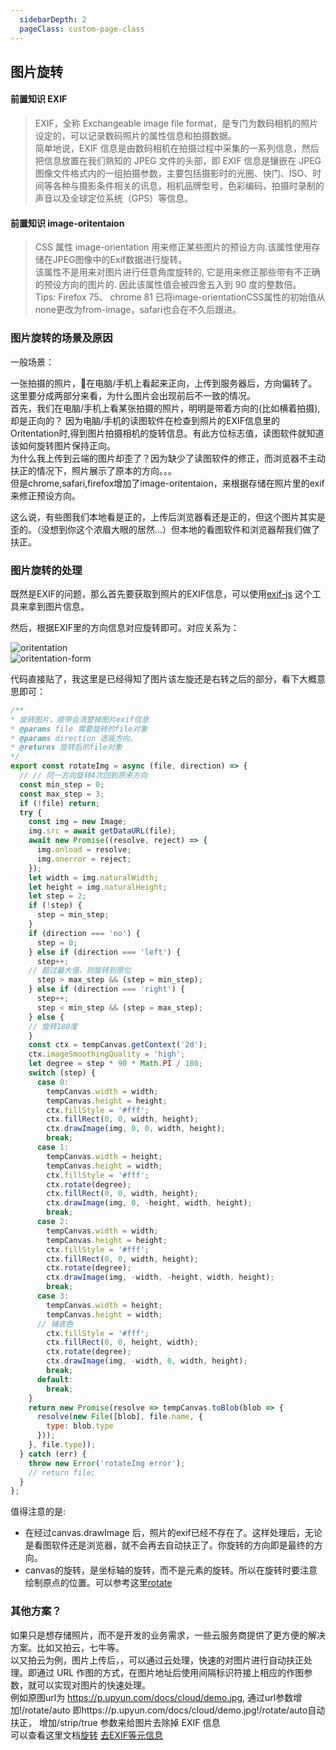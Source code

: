 ```yaml
---
  sidebarDepth: 2
  pageClass: custom-page-class
---
```


## 图片旋转

#### 前置知识 EXIF 

>EXIF，全称 Exchangeable image file format，是专门为数码相机的照片设定的，可以记录数码照片的属性信息和拍摄数据。<br>
>简单地说，EXIF 信息是由数码相机在拍摄过程中采集的一系列信息，然后把信息放置在我们熟知的 JPEG 文件的头部，即 EXIF 信息是镶嵌在 JPEG 图像文件格式内的一组拍摄参数，主要包括摄影时的光圈、快门、ISO、时间等各种与摄影条件相关的讯息，相机品牌型号，色彩编码，拍摄时录制的声音以及全球定位系统（GPS）等信息。

#### 前置知识 image-oritentaion

> CSS 属性 image-orientation 用来修正某些图片的预设方向.该属性使用存储在JPEG图像中的Exif数据进行旋转。<br>
> 该属性不是用来对图片进行任意角度旋转的, 它是用来修正那些带有不正确的预设方向的图片的. 因此该属性值会被四舍五入到 90 度的整数倍。<br>
> Tips: Firefox 75、 chrome 81 已将image-orientationCSS属性的初始值从none更改为from-image，safari也会在不久后跟进。<br>

### 图片旋转的场景及原因

一般场景：

一张拍摄的照片，在电脑/手机上看起来正向，上传到服务器后，方向偏转了。这里要分成两部分来看，为什么图片会出现前后不一致的情况。<br>
首先，我们在电脑/手机上看某张拍摄的照片，明明是带着方向的(比如横着拍摄),却是正向的？ 因为电脑/手机的读图软件在检查到照片的EXIF信息里的Oritentation时,得到图片拍摄相机的旋转信息。有此方位标志值，读图软件就知道该如何旋转图片保持正向。<br>
为什么我上传到云端的图片却歪了？因为缺少了读图软件的修正，而浏览器不主动扶正的情况下，照片展示了原本的方向。。。<br>
但是chrome,safari,firefox增加了image-oritentaion，来根据存储在照片里的exif来修正预设方向。<br>

这么说，有些图我们本地看是正的，上传后浏览器看还是正的，但这个图片其实是歪的。（没想到你这个浓眉大眼的居然...）但本地的看图软件和浏览器帮我们做了扶正。<br>

### 图片旋转的处理
既然是EXIF的问题，那么首先要获取到照片的EXIF信息，可以使用[exif-js](https://github.com/exif-js/exif-js) 这个工具来拿到图片信息。<br>

然后，根据EXIF里的方向信息对应旋转即可。对应关系为：<br>

![oritentation](https://pic.yupoo.com/leisurenana/1c3cd6b8/4c6b660f.jpg)<br>
![oritentation-form](https://pic.yupoo.com/leisurenana/2bf7758b/8ca4cdbe.jpg)<br>

代码直接贴了，我这里是已经得知了图片该左旋还是右转之后的部分，看下大概意思即可：

```js
/**
* 旋转图片，顺带会清楚掉图片exif信息
* @params file 需要旋转的file对象
* @params direction 选装方向。
* @returns 旋转后的file对象
*/
export const rotateImg = async (file, direction) => {
  // // 同一方向旋转4次回到原来方向
  const min_step = 0;
  const max_step = 3;
  if (!file) return;
  try {
    const img = new Image;
    img.src = await getDataURL(file);
    await new Promise((resolve, reject) => {
      img.onload = resolve;
      img.onerror = reject;
    });
    let width = img.naturalWidth;
    let height = img.naturalHeight;
    let step = 2;
    if (!step) {
      step = min_step;
    }
    if (direction === 'no') {
      step = 0;
    } else if (direction === 'left') {
      step++;
    // 超过最大值，则旋转到原位
      step > max_step && (step = min_step);
    } else if (direction === 'right') {
      step++;
      step < min_step && (step = max_step);
    } else {
    // 旋转180度
    }
    const ctx = tempCanvas.getContext('2d');
    ctx.imageSmoothingQuality = 'high';
    let degree = step * 90 * Math.PI / 180;
    switch (step) {
      case 0:
        tempCanvas.width = width;
        tempCanvas.height = height;
        ctx.fillStyle = '#fff';
        ctx.fillRect(0, 0, width, height);
        ctx.drawImage(img, 0, 0, width, height);
        break;
      case 1:
        tempCanvas.width = height;
        tempCanvas.height = width;
        ctx.fillStyle = '#fff';
        ctx.rotate(degree);
        ctx.fillRect(0, 0, width, height);
        ctx.drawImage(img, 0, -height, width, height);
        break;
      case 2:
        tempCanvas.width = width;
        tempCanvas.height = height;
        ctx.fillStyle = '#fff';
        ctx.fillRect(0, 0, width, height);
        ctx.rotate(degree);
        ctx.drawImage(img, -width, -height, width, height);
        break;
      case 3:
        tempCanvas.width = height;
        tempCanvas.height = width;
      // 铺底色
        ctx.fillStyle = '#fff';
        ctx.fillRect(0, 0, height, width);
        ctx.rotate(degree);
        ctx.drawImage(img, -width, 0, width, height);
        break;
      default:
        break;
    }
    return new Promise(resolve => tempCanvas.toBlob(blob => {
      resolve(new File([blob], file.name, {
        type: blob.type
      }));
    }, file.type));
  } catch (err) {
    throw new Error('rotateImg error');
    // return file;
  }
};

```

值得注意的是: 
- 在经过canvas.drawImage 后，照片的exif已经不存在了。这样处理后，无论是看图软件还是浏览器，就不会再去自动扶正了。你旋转的方向即是最终的方向。<br>
- canvas的旋转，是坐标轴的旋转，而不是元素的旋转。所以在旋转时要注意绘制原点的位置。可以参考这里[rotate](https://www.canvasapi.cn/CanvasRenderingContext2D/rotate)

### 其他方案？

如果只是想存储照片，而不是开发的业务需求，一些云服务商提供了更方便的解决方案。比如又拍云，七牛等。<br>
以又拍云为例，图片上传后，，可以通过云处理，快速的对图片进行自动扶正处理。即通过 URL 作图的方式，在图片地址后使用间隔标识符接上相应的作图参数，就可以实现对图片的快速处理。<br>
例如原图url为 https://p.upyun.com/docs/cloud/demo.jpg, 通过url参数增加!/rotate/auto 即https://p.upyun.com/docs/cloud/demo.jpg!/rotate/auto自动扶正， 增加/strip/true 参数来给图片去除掉 EXIF 信息<br>
可以查看这里文档[旋转](http://docs.upyun.com/cloud/image/#_15) [去EXIF等元信息](http://docs.upyun.com/cloud/image/#_20)

